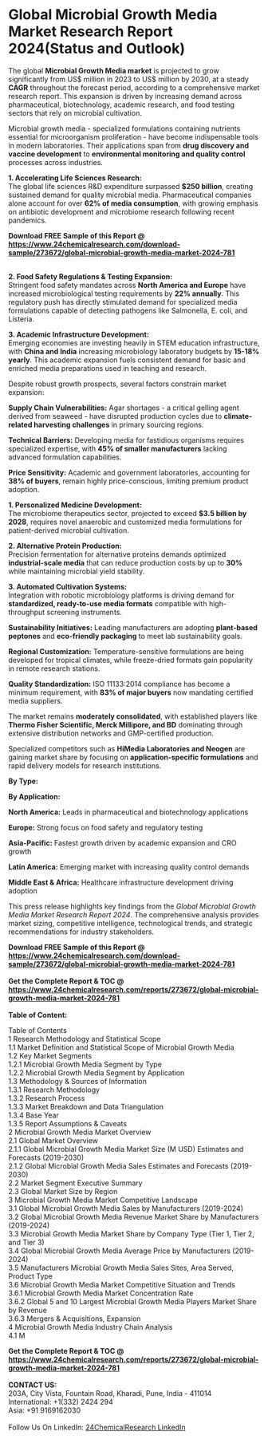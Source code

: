 <h1>Global Microbial Growth Media Market Research Report 2024(Status and Outlook)</h1><p>The global <strong>Microbial Growth Media market</strong> is projected to grow significantly from US$ million in 2023 to US$ million by 2030, at a steady <strong>CAGR</strong> throughout the forecast period, according to a comprehensive market research report. This expansion is driven by increasing demand across pharmaceutical, biotechnology, academic research, and food testing sectors that rely on microbial cultivation.</p><p>Microbial growth media - specialized formulations containing nutrients essential for microorganism proliferation - have become indispensable tools in modern laboratories. Their applications span from <strong>drug discovery and vaccine development</strong> to <strong>environmental monitoring and quality control</strong> processes across industries.</p><p><strong>1. Accelerating Life Sciences Research:</strong><br>
The global life sciences R&amp;D expenditure surpassed <strong>$250 billion</strong>, creating sustained demand for quality microbial media. Pharmaceutical companies alone account for over <strong>62% of media consumption</strong>, with growing emphasis on antibiotic development and microbiome research following recent pandemics.</p><div><b>Download FREE Sample of this Report @ 
            <a href="https://www.24chemicalresearch.com/download-sample/273672/global-microbial-growth-media-market-2024-781">
            https://www.24chemicalresearch.com/download-sample/273672/global-microbial-growth-media-market-2024-781</a></b></div><br><p><strong>2. Food Safety Regulations &amp; Testing Expansion:</strong><br>
Stringent food safety mandates across <strong>North America and Europe</strong> have increased microbiological testing requirements by <strong>22% annually</strong>. This regulatory push has directly stimulated demand for specialized media formulations capable of detecting pathogens like Salmonella, E. coli, and Listeria.</p><p><strong>3. Academic Infrastructure Development:</strong><br>
Emerging economies are investing heavily in STEM education infrastructure, with <strong>China and India</strong> increasing microbiology laboratory budgets by <strong>15-18% yearly</strong>. This academic expansion fuels consistent demand for basic and enriched media preparations used in teaching and research.</p><p>Despite robust growth prospects, several factors constrain market expansion:</p><p><strong>Supply Chain Vulnerabilities:</strong> Agar shortages - a critical gelling agent derived from seaweed - have disrupted production cycles due to <strong>climate-related harvesting challenges</strong> in primary sourcing regions.</p><p><strong>Technical Barriers:</strong> Developing media for fastidious organisms requires specialized expertise, with <strong>45% of smaller manufacturers</strong> lacking advanced formulation capabilities.</p><p><strong>Price Sensitivity:</strong> Academic and government laboratories, accounting for <strong>38% of buyers</strong>, remain highly price-conscious, limiting premium product adoption.</p><p><strong>1. Personalized Medicine Development:</strong><br>
The microbiome therapeutics sector, projected to exceed <strong>$3.5 billion by 2028</strong>, requires novel anaerobic and customized media formulations for patient-derived microbial cultivation.</p><p><strong>2. Alternative Protein Production:</strong><br>
Precision fermentation for alternative proteins demands optimized <strong>industrial-scale media</strong> that can reduce production costs by up to <strong>30%</strong> while maintaining microbial yield stability.</p><p><strong>3. Automated Cultivation Systems:</strong><br>
Integration with robotic microbiology platforms is driving demand for <strong>standardized, ready-to-use media formats</strong> compatible with high-throughput screening instruments.</p><p><strong>Sustainability Initiatives:</strong> Leading manufacturers are adopting <strong>plant-based peptones</strong> and <strong>eco-friendly packaging</strong> to meet lab sustainability goals.</p><p><strong>Regional Customization:</strong> Temperature-sensitive formulations are being developed for tropical climates, while freeze-dried formats gain popularity in remote research stations.</p><p><strong>Quality Standardization:</strong> ISO 11133:2014 compliance has become a minimum requirement, with <strong>83% of major buyers</strong> now mandating certified media suppliers.</p><p>The market remains <strong>moderately consolidated</strong>, with established players like <strong>Thermo Fisher Scientific, Merck Millipore, and BD</strong> dominating through extensive distribution networks and GMP-certified production.</p><p>Specialized competitors such as <strong>HiMedia Laboratories and Neogen</strong> are gaining market share by focusing on <strong>application-specific formulations</strong> and rapid delivery models for research institutions.</p><p><strong>By Type:</strong></p><p><strong>By Application:</strong></p><p><strong>North America:</strong> Leads in pharmaceutical and biotechnology applications</p><p><strong>Europe:</strong> Strong focus on food safety and regulatory testing</p><p><strong>Asia-Pacific:</strong> Fastest growth driven by academic expansion and CRO growth</p><p><strong>Latin America:</strong> Emerging market with increasing quality control demands</p><p><strong>Middle East &amp; Africa:</strong> Healthcare infrastructure development driving adoption</p><p>This press release highlights key findings from the <em>Global Microbial Growth Media Market Research Report 2024</em>. The comprehensive analysis provides market sizing, competitive intelligence, technological trends, and strategic recommendations for industry stakeholders.</p><div><b>Download FREE Sample of this Report @ 
            <a href="https://www.24chemicalresearch.com/download-sample/273672/global-microbial-growth-media-market-2024-781">
            https://www.24chemicalresearch.com/download-sample/273672/global-microbial-growth-media-market-2024-781</a></b></div><br><div><b>Get the Complete Report & TOC @ 
            <a href="https://www.24chemicalresearch.com/reports/273672/global-microbial-growth-media-market-2024-781">
            https://www.24chemicalresearch.com/reports/273672/global-microbial-growth-media-market-2024-781</a></b></div><br>
            <b>Table of Content:</b><p>Table of Contents<br />
1 Research Methodology and Statistical Scope<br />
1.1 Market Definition and Statistical Scope of Microbial Growth Media<br />
1.2 Key Market Segments<br />
1.2.1 Microbial Growth Media Segment by Type<br />
1.2.2 Microbial Growth Media Segment by Application<br />
1.3 Methodology & Sources of Information<br />
1.3.1 Research Methodology<br />
1.3.2 Research Process<br />
1.3.3 Market Breakdown and Data Triangulation<br />
1.3.4 Base Year<br />
1.3.5 Report Assumptions & Caveats<br />
2 Microbial Growth Media Market Overview<br />
2.1 Global Market Overview<br />
2.1.1 Global Microbial Growth Media Market Size (M USD) Estimates and Forecasts (2019-2030)<br />
2.1.2 Global Microbial Growth Media Sales Estimates and Forecasts (2019-2030)<br />
2.2 Market Segment Executive Summary<br />
2.3 Global Market Size by Region<br />
3 Microbial Growth Media Market Competitive Landscape<br />
3.1 Global Microbial Growth Media Sales by Manufacturers (2019-2024)<br />
3.2 Global Microbial Growth Media Revenue Market Share by Manufacturers (2019-2024)<br />
3.3 Microbial Growth Media Market Share by Company Type (Tier 1, Tier 2, and Tier 3)<br />
3.4 Global Microbial Growth Media Average Price by Manufacturers (2019-2024)<br />
3.5 Manufacturers Microbial Growth Media Sales Sites, Area Served, Product Type<br />
3.6 Microbial Growth Media Market Competitive Situation and Trends<br />
3.6.1 Microbial Growth Media Market Concentration Rate<br />
3.6.2 Global 5 and 10 Largest Microbial Growth Media Players Market Share by Revenue<br />
3.6.3 Mergers & Acquisitions, Expansion<br />
4 Microbial Growth Media Industry Chain Analysis<br />
4.1 M</p><div><b>Get the Complete Report & TOC @ 
            <a href="https://www.24chemicalresearch.com/reports/273672/global-microbial-growth-media-market-2024-781">
            https://www.24chemicalresearch.com/reports/273672/global-microbial-growth-media-market-2024-781</a></b></div><br><b>CONTACT US:</b><br>
            203A, City Vista, Fountain Road, Kharadi, Pune, India - 411014<br>
            International: +1(332) 2424 294<br>
            Asia: +91 9169162030 <br><br>
            Follow Us On LinkedIn: <a href="https://www.linkedin.com/company/24chemicalresearch/">24ChemicalResearch LinkedIn</a>
